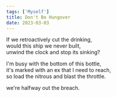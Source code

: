 ```yaml
---  
tags: ['Myself']  
title: Don't Be Hungover  
date: 2023-03-03  
---
```


If we retroactively cut the drinking,  
would this ship we never built,  
unwind the clock and stop its sinking? 

I'm busy with the bottom of this bottle,  
it's marked with an ex that I need to reach,  
so load the nitrous and blast the throttle.

we're halfway out the breach.  
